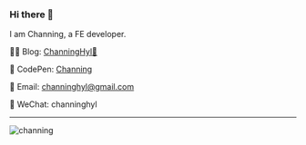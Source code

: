 ### Hi there 👋

I am Channing, a FE developer.



 ✍🏻 Blog: [ChanningHyl🙌](https://juejin.cn/user/2101921963839678/posts)
 
 👾 CodePen: [Channing](https://codepen.io/channinghan)
 
 📨 Email: channinghyl@gmail.com
 
 💬 WeChat: channinghyl
 

 <hr/> 
 <p align="left"> <img src="https://komarev.com/ghpvc/?username=channing&label=Profile%20views&color=0e75b6&style=flat" alt="channing" /> </p>


<!--
**ChanningHan/ChanningHan** is a ✨ _special_ ✨ repository because its `README.md` (this file) appears on your GitHub profile.

Here are some ideas to get you started:

- 🔭 I’m currently working on ...
- 🌱 I’m currently learning ...
- 👯 I’m looking to collaborate on ...
- 🤔 I’m looking for help with ...
- 💬 Ask me about ...
- 📫 How to reach me: ...
- 😄 Pronouns: ...
- ⚡ Fun fact: ...
-->
